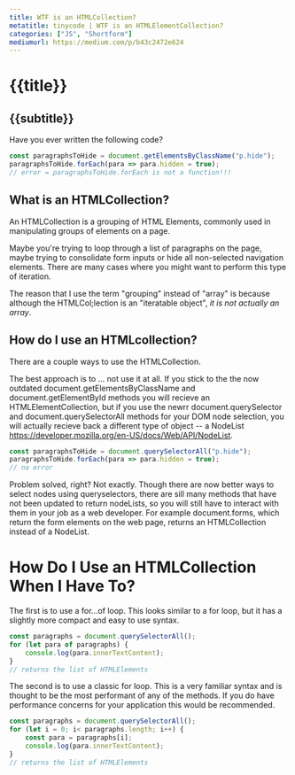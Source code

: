 ```yaml
---
title: WTF is an HTMLCollection?
metatitle: tinycode | WTF is an HTMLElementCollection?
categories: ["JS", "Shortform"]
mediumurl: https://medium.com/p/b43c2472e624
---
```


# {{title}}
## {{subtitle}}

Have you ever written the following code?

```js
const paragraphsToHide = document.getElementsByClassName("p.hide");
paragraphsToHide.forEach(para => para.hidden = true);
// error = paragraphsToHide.forEach is not a function!!!

```

## What is an HTMLCollection?

An HTMLCollection  is a grouping of HTML Elements, commonly used in manipulating groups of elements on a page. 

Maybe you're trying to loop through a list of paragraphs on the page, maybe trying to consolidate form inputs or hide all non-selected navigation elements. There are many cases where you might want to perform this type of iteration. 

The reason that I use the term "grouping" instead of "array" is because although the HTMLCol;lection is an "iteratable object", *it is not actually an array*.

## How do I use an HTMLcollection?

There are a couple ways to use the HTMLCollection. 

The best approach is to ... not use it at all. If you stick to the the now outdated document.getElementsByClassName and document.getElementById methods you will recieve an HTMLElementCollection, but if you use the newrr document.querySelector and document.querySelectorAll methods for your DOM node selection, you will actually recieve back a different type of object -- a NodeList https://developer.mozilla.org/en-US/docs/Web/API/NodeList.

```js
const paragraphsToHide = document.querySelectorAll("p.hide");
paragraphsToHide.forEach(para => para.hidden = true);
// no error

```

Problem solved, right? Not exactly. Though there are now better ways to select nodes using queryselectors, there are sill many methods that have not been updated to return nodeLists, so you will still have to interact with them in your job as a web developer. For example document.forms, which return the form elements on the web page, returns an HTMLCollection instead of a NodeList.

# How Do I Use an HTMLCollection When I Have To?

The first is to use a for...of loop. This looks similar to a for loop, but it has a slightly more compact and easy to use syntax.

```js
const paragraphs = document.querySelectorAll();
for (let para of paragraphs) {
    console.log(para.innerTextContent);
}
// returns the list of HTMLElements

```

The second is to use a classic for loop. This is a very familiar syntax and is thought to be the most performant of any of the methods. If you do have performance concerns for your application this would be recommended. 


```js
const paragraphs = document.querySelectorAll();
for (let i = 0; i< paragraphs.length; i++) {
    const para = paragraphs[i];
    console.log(para.innerTextContent);
}
// returns the list of HTMLElements

```

